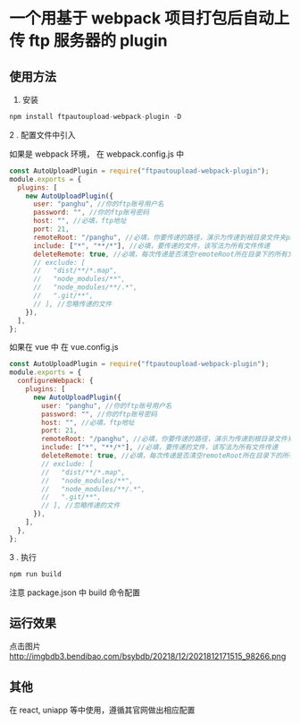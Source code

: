 # 一个用基于 webpack 项目打包后自动上传 ftp 服务器的 plugin

## 使用方法

1. 安装

```js
npm install ftpautoupload-webpack-plugin -D
```

2 . 配置文件中引入

如果是 webpack 环境，
在 webpack.config.js 中

```js
const AutoUploadPlugin = require("ftpautoupload-webpack-plugin");
module.exports = {
  plugins: [
    new AutoUploadPlugin({
      user: "panghu", //你的ftp账号用户名
      password: "", //你的ftp账号密码
      host: "", //必填，ftp地址
      port: 21,
      remoteRoot: "/panghu", //必填，你要传递的路径，演示为传递到根目录文件夹panghu下
      include: ["*", "**/*"], //必填，要传递的文件，该写法为所有文件传递
      deleteRemote: true, //必填，每次传递是否清空remoteRoot所在目录下的所有文件
      // exclude: [
      //   "dist/**/*.map",
      //   "node_modules/**",
      //   "node_modules/**/.*",
      //   ".git/**",
      // ], //忽略传递的文件
    }),
  ],
};
```

如果在 vue 中
在 vue.config.js

```js
const AutoUploadPlugin = require("ftpautoupload-webpack-plugin");
module.exports = {
  configureWebpack: {
    plugins: [
      new AutoUploadPlugin({
        user: "panghu", //你的ftp账号用户名
        password: "", //你的ftp账号密码
        host: "", //必填，ftp地址
        port: 21,
        remoteRoot: "/panghu", //必填，你要传递的路径，演示为传递到根目录文件夹panghu下
        include: ["*", "**/*"], //必填，要传递的文件，该写法为所有文件传递
        deleteRemote: true, //必填，每次传递是否清空remoteRoot所在目录下的所有文件
        // exclude: [
        //   "dist/**/*.map",
        //   "node_modules/**",
        //   "node_modules/**/.*",
        //   ".git/**",
        // ], //忽略传递的文件
      }),
    ],
  },
};
```

3 . 执行

```js
npm run build
```

注意 package.json 中 build 命令配置

## 运行效果

点击图片
<http://imgbdb3.bendibao.com/bsybdb/20218/12/2021812171515_98266.png>

## 其他

在 react, uniapp 等中使用，遵循其官网做出相应配置
